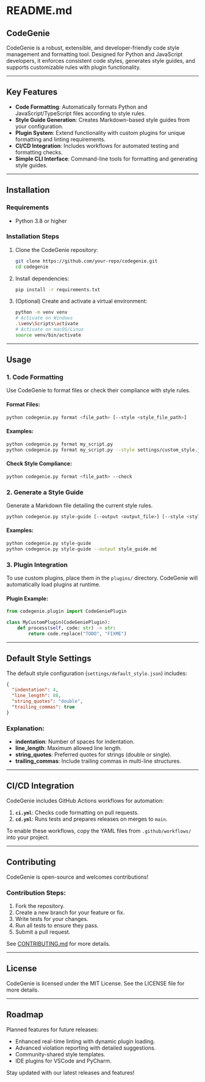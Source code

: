 # README.md

## CodeGenie

CodeGenie is a robust, extensible, and developer-friendly code style management and formatting tool. Designed for Python and JavaScript developers, it enforces consistent code styles, generates style guides, and supports customizable rules with plugin functionality.

---

## Key Features

- **Code Formatting**: Automatically formats Python and JavaScript/TypeScript files according to style rules.
- **Style Guide Generation**: Creates Markdown-based style guides from your configuration.
- **Plugin System**: Extend functionality with custom plugins for unique formatting and linting requirements.
- **CI/CD Integration**: Includes workflows for automated testing and formatting checks.
- **Simple CLI Interface**: Command-line tools for formatting and generating style guides.

---

## Installation

### Requirements

- Python 3.8 or higher

### Installation Steps

1. Clone the CodeGenie repository:
   ```bash
   git clone https://github.com/your-repo/codegenie.git
   cd codegenie
   ```
2. Install dependencies:
   ```bash
   pip install -r requirements.txt
   ```
3. (Optional) Create and activate a virtual environment:
   ```bash
   python -m venv venv
   # Activate on Windows
   .\venv\Scripts\activate
   # Activate on macOS/Linux
   source venv/bin/activate
   ```

---

## Usage

### 1. Code Formatting

Use CodeGenie to format files or check their compliance with style rules.

#### Format Files:
```bash
python codegenie.py format <file_path> [--style <style_file_path>]
```

#### Examples:
```bash
python codegenie.py format my_script.py
python codegenie.py format my_script.py --style settings/custom_style.json
```

#### Check Style Compliance:
```bash
python codegenie.py format <file_path> --check
```

### 2. Generate a Style Guide

Generate a Markdown file detailing the current style rules.
```bash
python codegenie.py style-guide [--output <output_file>] [--style <style_file_path>]
```

#### Examples:
```bash
python codegenie.py style-guide
python codegenie.py style-guide --output style_guide.md
```

### 3. Plugin Integration

To use custom plugins, place them in the `plugins/` directory. CodeGenie will automatically load plugins at runtime.

#### Plugin Example:
```python
from codegenie.plugin import CodeGeniePlugin

class MyCustomPlugin(CodeGeniePlugin):
    def process(self, code: str) -> str:
        return code.replace("TODO", "FIXME")
```

---

## Default Style Settings

The default style configuration (`settings/default_style.json`) includes:

```json
{
  "indentation": 4,
  "line_length": 88,
  "string_quotes": "double",
  "trailing_commas": true
}
```

### Explanation:

- **indentation**: Number of spaces for indentation.
- **line_length**: Maximum allowed line length.
- **string_quotes**: Preferred quotes for strings (double or single).
- **trailing_commas**: Include trailing commas in multi-line structures.

---

## CI/CD Integration

CodeGenie includes GitHub Actions workflows for automation:

1. **`ci.yml`**: Checks code formatting on pull requests.
2. **`cd.yml`**: Runs tests and prepares releases on merges to `main`.

To enable these workflows, copy the YAML files from `.github/workflows/` into your project.

---

## Contributing

CodeGenie is open-source and welcomes contributions!

### Contribution Steps:

1. Fork the repository.
2. Create a new branch for your feature or fix.
3. Write tests for your changes.
4. Run all tests to ensure they pass.
5. Submit a pull request.

See [CONTRIBUTING.md](CONTRIBUTING.md) for more details.

---

## License

CodeGenie is licensed under the MIT License. See the LICENSE file for more details.

---

## Roadmap

Planned features for future releases:

- Enhanced real-time linting with dynamic plugin loading.
- Advanced violation reporting with detailed suggestions.
- Community-shared style templates.
- IDE plugins for VSCode and PyCharm.

Stay updated with our latest releases and features!



